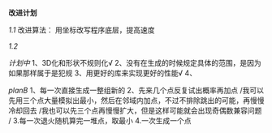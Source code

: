 **改进计划**

*1.1*
改进算法：
用坐标改写程序底层，提高速度

*1.2*


*计划中*
1、3D化和形状不规则化√
2、没有在生成的时候规定具体的范围，是因为如果那样属于是犯规
3、用更好的库来实现更好的性能√
4、

*planB*
1、每一次直接生成一整组新的
2、先来几个点反复试出概率再加点
/我可以先用三个点大量模拟出最小，然后在邻域内加点，不过不排除跳出的可能，再慢慢冷却回去
/我也可以先三个点再慢慢扩大，但是这样可能就会出现奇偶数兼容问题
/
3.每一次退火随机算完一堆点，取最小
4.一次生成一个点